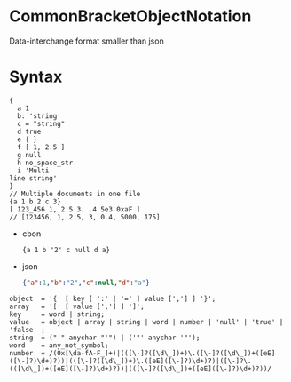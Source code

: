 # CommonBracketObjectNotation
Data-interchange format smaller than json

# Syntax
```cbon
{
  a 1
  b: 'string'
  c = "string"
  d true
  e { }
  f [ 1, 2.5 ]
  g null
  h no_space_str
  i 'Multi
line string'
}
// Multiple documents in one file
{a 1 b 2 c 3}
[ 123_456 1, 2.5 3. .4 5e3 0xaF ]
// [123456, 1, 2.5, 3, 0.4, 5000, 175]
```

- cbon
  ```cbon
  {a 1 b '2' c null d a}
  ```
- json
  ```json
  {"a":1,"b":"2","c":null,"d":"a"}
  ```

```ebnf
object  = '{' [ key [ ':' | '=' ] value [','] ] '}';
array   = '[' [ value [','] ] ']';
key     = word | string;
value   = object | array | string | word | number | 'null' | 'true' | 'false' ;
string  = ("'" anychar "'") | ('"' anychar '"');
word    = any_not_symbol;
number  = /(0x[\da-fA-F_]+)|(([\-]?([\d\_])+)\.([\-]?([\d\_])+([eE]([\-]?)\d+)?))|(([\-]?([\d\_])+)\.([eE]([\-]?)\d+)?)|([\-]?\.(([\d\_])+([eE]([\-]?)\d+)?))|(([\-]?([\d\_])+([eE]([\-]?)\d+)?))/
```
